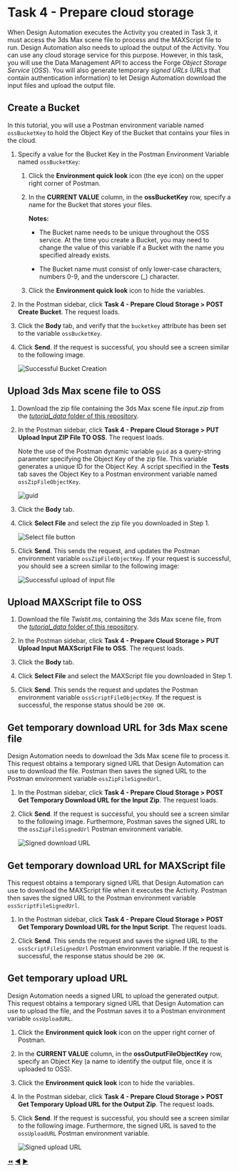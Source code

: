 # Task 4 - Prepare cloud storage

When Design Automation executes the Activity you created in Task 3, it must access the 3ds Max scene file to process and the MAXScript file to run. Design Automation also needs to upload the output of the Activity. You can use any cloud storage service for this purpose. However, in this task, you will use the Data Management API to access the Forge *Object Storage Service* (*OSS*). You will also generate temporary *signed URLs* (URLs that contain authentication information) to let Design Automation download the input files and upload the output file.

## Create a Bucket

In this tutorial, you will use a Postman environment variable named `ossBucketKey` to hold the Object Key of the Bucket that contains your files in the cloud.

1. Specify a value for the Bucket Key in the Postman Environment Variable named `ossBucketKey`:

    1. Click the **Environment quick look** icon (the eye icon) on the upper right corner of Postman.

    2. In the **CURRENT VALUE** column, in the **ossBucketKey** row, specify a name for the Bucket that stores your files.

        **Notes:**  
        - The Bucket name needs to be unique throughout the OSS service. At the time you create a Bucket, you may need to change the value of this variable if a Bucket with the name you specified already exists.

        - The Bucket name must consist of only lower-case characters, numbers 0-9, and the underscore (_) character.

    3. Click the **Environment quick look** icon to hide the variables.

4. In the Postman sidebar, click **Task 4 - Prepare Cloud Storage > POST Create Bucket**. The request loads.

5. Click the **Body** tab, and verify that the `bucketkey` attribute has been set to the variable `ossBucketKey`.

5. Click **Send**. If the request is successful, you should see a screen similar to the following image.

    ![Successful Bucket Creation](../images/task4-sucessfull_bucket_creation.png "Successful Bucket Creation")

## Upload 3ds Max scene file to OSS

1. Download the zip file containing the 3ds Max scene file *input.zip* from the [*tutorial_data* folder of this repository](../tutorial_data).

2. In the Postman sidebar, click **Task 4 - Prepare Cloud Storage > PUT Upload Input ZIP File TO OSS**. The request loads.

    Note the use of the Postman dynamic variable `guid` as a query-string parameter specifying the Object Key of the zip file. This variable generates a unique ID for the Object Key. A script specified in the **Tests** tab saves the Object Key to a Postman environment variable named `ossZipFileObjectKey`.

    ![guid](../images/task4-guid.png "guid")

3. Click the **Body** tab.

4. Click **Select File** and select the zip file you downloaded in Step 1.

    ![Select file button](../images/task4-select_files_button.png "Select file button")

5. Click **Send**. This sends the request, and updates the Postman environment variable `ossZipFileObjectKey`. If your request is successful, you should see a screen similar to the following image:

    ![Successful upload of input file](../images/task4-successful_upload.png "Successful upload of input file")

## Upload MAXScript file to OSS

1. Download the file *Twistit.ms*, containing the 3ds Max scene file, from the [*tutorial_data* folder of this repository](../tutorial_data).

2. In the Postman sidebar, click **Task 4 - Prepare Cloud Storage > PUT Upload Input MAXScript File to OSS**. The request loads.

3. Click the **Body** tab.

4. Click **Select File** and select the MAXScript file you downloaded in Step 1.

5. Click **Send**. This sends the request and updates the Postman environment variable `ossScriptFileObjectKey`. If the request is successful, the response status should be `200 OK`.

## Get temporary download URL for 3ds Max scene file

Design Automation needs to download the 3ds Max scene file to process it. This request obtains a temporary signed URL that Design Automation can use to download the file. Postman then saves the signed URL to the Postman environment variable `ossZipFileSignedUrl`.

1. In the Postman sidebar, click **Task 4 - Prepare Cloud Storage > POST Get Temporary Download URL for the Input Zip**. The request loads.

2. Click **Send**. If the request is successful, you should see a screen similar to the following image. Furthermore, Postman saves the signed URL to the `ossZipFileSignedUrl` Postman environment variable.

    ![Signed download URL](../images/task4-signed_downloadurl.png "Signed download URL")

## Get temporary download URL for MAXScript file

This request obtains a temporary signed URL that Design Automation can use to download the MAXScript file when it executes the Activity. Postman then saves the signed URL to the Postman environment variable `ossScriptFileSignedUrl`.

1. In the Postman sidebar, click **Task 4 - Prepare Cloud Storage > POST Get Temporary Download URL for the Input Script**. The request loads.

2. Click **Send**. This sends the request and saves the signed URL to the `ossScriptFileSignedUrl` Postman environment variable. If the request is successful, the response status should be `200 OK`.

## Get temporary upload URL

Design Automation needs a signed URL to upload the generated output. This request obtains a temporary signed URL that Design Automation can use to upload the file, and the Postman saves it to a Postman environment variable `ossUploadURL`.

1. Click the **Environment quick look** icon on the upper right corner of Postman.

2. In the **CURRENT VALUE** column, in the **ossOutputFileObjectKey** row, specify an Object Key (a name to identify the output file, once it is uploaded to OSS).

3. Click the **Environment quick look** icon to hide the variables.

4. In the Postman sidebar, click **Task 4 - Prepare Cloud Storage > POST Get Temporary Upload URL for the Output Zip**. The request loads.

5. Click **Send**. If the request is successful, you should see a screen similar to the following image. Furthermore, the signed URL is saved to the `ossUploadURL` Postman environment variable.

    ![Signed upload URL](../images/task4-signed_uploadurl.png "Signed upload URL")

[:rewind:](../readme.md "readme.md") [:arrow_backward:](task-3.md "Previous task") [:arrow_forward:](task-5.md "Next task")
